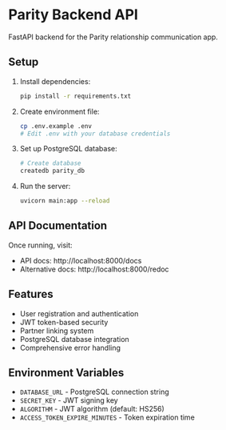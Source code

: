 # Parity Backend API

FastAPI backend for the Parity relationship communication app.

## Setup

1. Install dependencies:
   ```bash
   pip install -r requirements.txt
   ```

2. Create environment file:
   ```bash
   cp .env.example .env
   # Edit .env with your database credentials
   ```

3. Set up PostgreSQL database:
   ```bash
   # Create database
   createdb parity_db
   ```

4. Run the server:
   ```bash
   uvicorn main:app --reload
   ```

## API Documentation

Once running, visit:
- API docs: http://localhost:8000/docs
- Alternative docs: http://localhost:8000/redoc

## Features

- User registration and authentication
- JWT token-based security
- Partner linking system
- PostgreSQL database integration
- Comprehensive error handling

## Environment Variables

- `DATABASE_URL` - PostgreSQL connection string
- `SECRET_KEY` - JWT signing key
- `ALGORITHM` - JWT algorithm (default: HS256)
- `ACCESS_TOKEN_EXPIRE_MINUTES` - Token expiration time
